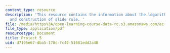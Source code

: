 ```yaml
---
content_type: resource
description: 'This resource contains the information about the logarithmic scales
  and construction of slide rule. '
file: /media/https%3A/open-learning-course-data-rc.s3.amazonaws.com/ec-050-recreate-experiments-from-history-inform-the-future-from-the-past-galileo-january-iap-2010/d7195e67dba5170cfc4251681edd2a48_MITEC_050IAP10_pro05.pdf
file_type: application/pdf
resourcetype: Document
title: Project 5
uid: d7195e67-dba5-170c-fc42-51681edd2a48
---
```

